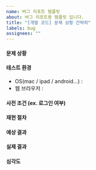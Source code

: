 ```yaml
---
name: 버그 리포트 템플릿
about: 버그 리포트용 템플릿 입니다.
title: "[개발 코드] 문제 상황 간략히"
labels: bug
assignees: ""
---
```


#### 문제 상황

#### 테스트 환경

- OS(mac / ipad / android...) :
- 웹 브라우저 :

#### 사전 조건 (ex. 로그인 여부)

#### 재현 절차

#### 예상 결과

#### 실제 결과

#### 심각도
